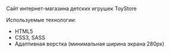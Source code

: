 Сайт интернет-магазина детских игрушек ToyStore

Используемые технологии:

- HTML5
- CSS3, SASS
- Адаптивная верстка (минимальная ширина экрана 280px)
